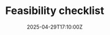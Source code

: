 ---
title: Feasibility checklist
linkTitle: Feasibility checklist
date: '2025-04-29T17:10:00Z'
weight: 1
description: No content
draft: false
ref: feasibility-checklist
---